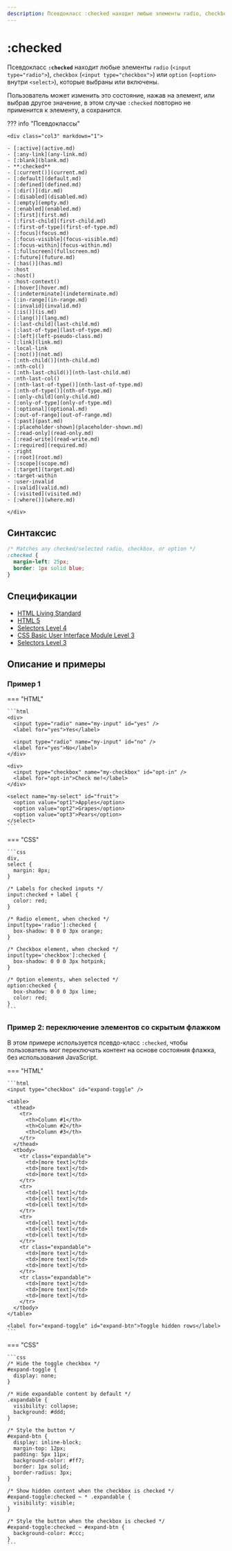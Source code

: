 ```yaml
---
description: Псевдокласс :checked находит любые элементы radio, checkbox или option, которые выбраны или включены
---
```


# :checked

Псевдокласс **`:checked`** находит любые элементы `radio` (`<input type="radio">`), `checkbox` (`<input type="checkbox">`) или `option` (`<option>` внутри `<select>`), которые выбраны или включены.

Пользователь может изменить это состояние, нажав на элемент, или выбрав другое значение, в этом случае `:checked` повторно не применится к элементу, а сохранится.

??? info "Псевдоклассы"

    <div class="col3" markdown="1">

    - [:active](active.md)
    - [:any-link](any-link.md)
    - [:blank](blank.md)
    - **:checked**
    - [:current()](current.md)
    - [:default](default.md)
    - [:defined](defined.md)
    - [:dir()](dir.md)
    - [:disabled](disabled.md)
    - [:empty](empty.md)
    - [:enabled](enabled.md)
    - [:first](first.md)
    - [:first-child](first-child.md)
    - [:first-of-type](first-of-type.md)
    - [:focus](focus.md)
    - [:focus-visible](focus-visible.md)
    - [:focus-within](focus-within.md)
    - [:fullscreen](fullscreen.md)
    - [:future](future.md)
    - [:has()](has.md)
    - :host
    - :host()
    - :host-context()
    - [:hover](hover.md)
    - [:indeterminate](indeterminate.md)
    - [:in-range](in-range.md)
    - [:invalid](invalid.md)
    - [:is()](is.md)
    - [:lang()](lang.md)
    - [:last-child](last-child.md)
    - [:last-of-type](last-of-type.md)
    - [:left](left-pseudo-class.md)
    - [:link](link.md)
    - :local-link
    - [:not()](not.md)
    - [:nth-child()](nth-child.md)
    - :nth-col()
    - [:nth-last-child()](nth-last-child.md)
    - :nth-last-col()
    - [:nth-last-of-type()](nth-last-of-type.md)
    - [:nth-of-type()](nth-of-type.md)
    - [:only-child](only-child.md)
    - [:only-of-type](only-of-type.md)
    - [:optional](optional.md)
    - [:out-of-range](out-of-range.md)
    - [:past](past.md)
    - [:placeholder-shown](placeholder-shown.md)
    - [:read-only](read-only.md)
    - [:read-write](read-write.md)
    - [:required](required.md)
    - :right
    - [:root](root.md)
    - [:scope](scope.md)
    - [:target](target.md)
    - :target-within
    - :user-invalid
    - [:valid](valid.md)
    - [:visited](visited.md)
    - [:where()](where.md)

    </div>

## Синтаксис

```css
/* Matches any checked/selected radio, checkbox, or option */
:checked {
  margin-left: 25px;
  border: 1px solid blue;
}
```

## Спецификации

- [HTML Living Standard](https://html.spec.whatwg.org/multipage/#selector-checked)
- [HTML 5](http://www.w3.org/TR/html5/#selector-checked)
- [Selectors Level 4](https://drafts.csswg.org/selectors-4/#checked)
- [CSS Basic User Interface Module Level 3](https://drafts.csswg.org/css-ui-3/#pseudo-checked)
- [Selectors Level 3](https://drafts.csswg.org/selectors-3/#checked)

## Описание и примеры

### Пример 1

=== "HTML"

    ```html
    <div>
      <input type="radio" name="my-input" id="yes" />
      <label for="yes">Yes</label>

      <input type="radio" name="my-input" id="no" />
      <label for="yes">No</label>
    </div>

    <div>
      <input type="checkbox" name="my-checkbox" id="opt-in" />
      <label for="opt-in">Check me!</label>
    </div>

    <select name="my-select" id="fruit">
      <option value="opt1">Apples</option>
      <option value="opt2">Grapes</option>
      <option value="opt3">Pears</option>
    </select>
    ```

=== "CSS"

    ```css
    div,
    select {
      margin: 8px;
    }

    /* Labels for checked inputs */
    input:checked + label {
      color: red;
    }

    /* Radio element, when checked */
    input[type='radio']:checked {
      box-shadow: 0 0 0 3px orange;
    }

    /* Checkbox element, when checked */
    input[type='checkbox']:checked {
      box-shadow: 0 0 0 3px hotpink;
    }

    /* Option elements, when selected */
    option:checked {
      box-shadow: 0 0 0 3px lime;
      color: red;
    }
    ```

### Пример 2: переключение элементов со скрытым флажком

В этом примере используется псевдо-класс `:checked`, чтобы пользователь мог переключать контент на основе состояния флажка, без использования JavaScript.

=== "HTML"

    ```html
    <input type="checkbox" id="expand-toggle" />

    <table>
      <thead>
        <tr>
          <th>Column #1</th>
          <th>Column #2</th>
          <th>Column #3</th>
        </tr>
      </thead>
      <tbody>
        <tr class="expandable">
          <td>[more text]</td>
          <td>[more text]</td>
          <td>[more text]</td>
        </tr>
        <tr>
          <td>[cell text]</td>
          <td>[cell text]</td>
          <td>[cell text]</td>
        </tr>
        <tr>
          <td>[cell text]</td>
          <td>[cell text]</td>
          <td>[cell text]</td>
        </tr>
        <tr class="expandable">
          <td>[more text]</td>
          <td>[more text]</td>
          <td>[more text]</td>
        </tr>
        <tr class="expandable">
          <td>[more text]</td>
          <td>[more text]</td>
          <td>[more text]</td>
        </tr>
      </tbody>
    </table>

    <label for="expand-toggle" id="expand-btn">Toggle hidden rows</label>
    ```

=== "CSS"

    ```css
    /* Hide the toggle checkbox */
    #expand-toggle {
      display: none;
    }

    /* Hide expandable content by default */
    .expandable {
      visibility: collapse;
      background: #ddd;
    }

    /* Style the button */
    #expand-btn {
      display: inline-block;
      margin-top: 12px;
      padding: 5px 11px;
      background-color: #ff7;
      border: 1px solid;
      border-radius: 3px;
    }

    /* Show hidden content when the checkbox is checked */
    #expand-toggle:checked ~ * .expandable {
      visibility: visible;
    }

    /* Style the button when the checkbox is checked */
    #expand-toggle:checked ~ #expand-btn {
      background-color: #ccc;
    }
    ```
